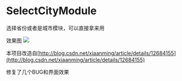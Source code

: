# SelectCityModule
选择省份或者是城市模块，可以直接拿来用

效果图
![](http://i11.tietuku.com/32ab49ac382b7dfd.gif)

本项目改造自[http://blog.csdn.net/xiaanming/article/details/12684155](http://blog.csdn.net/xiaanming/article/details/12684155)

修复了几个BUG和界面效果
